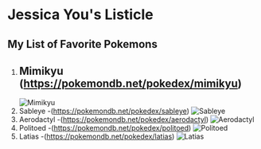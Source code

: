 # Jessica You's Listicle

## My List of Favorite Pokemons

1. Mimikyu
   (https://pokemondb.net/pokedex/mimikyu)
   ---
   ![Mimikyu](https://img.pokemondb.net/artwork/avif/mimikyu.avif)
3. Sableye
   -(https://pokemondb.net/pokedex/sableye)
   ![Sableye](https://img.pokemondb.net/artwork/avif/sableye.avif)
4. Aerodactyl
   -(https://pokemondb.net/pokedex/aerodactyl)
   ![Aerodactyl](https://pokemondb.net/pokedex/aerodactyl)
5. Politoed
   -(https://pokemondb.net/pokedex/politoed)
   ![Politoed](https://img.pokemondb.net/artwork/avif/politoed.avif)
6. Latias
   -(https://pokemondb.net/pokedex/latias)
   ![Latias](https://img.pokemondb.net/artwork/avif/latias.avif)
